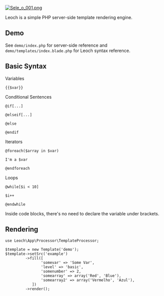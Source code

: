 [![Sele_o_001.png](https://s17.postimg.org/kjbvqrcm7/Sele_o_001.png)](https://postimg.org/image/ugmwjtk7v/)

Leoch is a simple PHP server-side template rendering engine.

## Demo

See `demo/index.php` for server-side reference and `demo/templates/index.blade.php` for Leoch syntax reference.

## Basic Syntax

Variables

    {{$var}}

Conditional Sentences

    @if[...]

    @elseif[...]

    @else

    @endif

Iterators

    @foreach($array in $var)

    I'm a $var

    @endforeach

Loops

    @while[$i < 10]

    $i++

    @endwhile

Inside code blocks, there's no need to declare the variable under brackets.

## Rendering

    use Leoch\App\Processor\TemplateProcessor;

    $template = new Template('demo');
    $template->setSrc('example')
             ->fill([
                    'somevar' => 'Some Var',
                    'level' => 'basic',
                    'somenumber' => 2,
                    'somearray' => array('Red', 'Blue'),
                    'somearray2' => array('Vermelho', 'Azul'),
                ])
             ->render();

